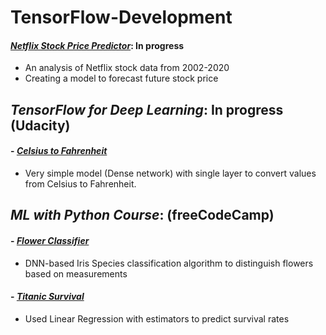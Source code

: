 # TensorFlow-Development

#### [_Netflix Stock Price Predictor_](https://github.com/ShivaSaiV/TensorFlow-Development/blob/main/Netflix%20Stock%20Price%20Predictor.ipynb): In progress
- An analysis of Netflix stock data from 2002-2020
- Creating a model to forecast future stock price



## _**TensorFlow for Deep Learning**_: In progress (Udacity)

#### - [_Celsius to Fahrenheit_](https://github.com/ShivaSaiV/TensorFlow-Development/blob/main/TensorFlow%20for%20Deep%20Learning/CelsiustoFahrenheit.ipynb)

  - Very simple model (Dense network) with single layer to convert values from Celsius to Fahrenheit. 



## _**ML with Python Course**_: (freeCodeCamp)
    
#### - [_Flower Classifier_](https://github.com/ShivaSaiV/TensorFlow-Development/blob/main/Machine%20Learning%20with%20Python/FlowersClassifier.py)
  - DNN-based Iris Species classification algorithm to distinguish flowers based on measurements
  
#### - [_Titanic Survival_](https://github.com/ShivaSaiV/TensorFlow-Development/blob/main/Machine%20Learning%20with%20Python/TitanicSurvival.py)
  - Used Linear Regression with estimators to predict survival rates
